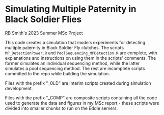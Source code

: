 # Simulating Multiple Paternity in Black Soldier Flies

RB Smith's 2023 Summer MSc Project

This code creates a simulation that models experiments for detecting multiple paternity in Black Soldier Fly clutches.
The scripts `MP_DetectionPower.R` and `PoolSequencing_MPDetection.R` are complete, with explanations and instructions on
using them in the scripts' comments. The former simulates an individual sequencing method, while the latter simulates
a pool sequencing method. The rest are incomplete scripts committed to the repo while building the simulation.

Files with the prefix "_OLD" are interim scripts created during simulation development.

Files with the prefix "_COMP" are composite scripts containing all the code used to generate the data and figures in my
MSc report - these scripts were divided into smaller chunks to run on the Eddie servers.
